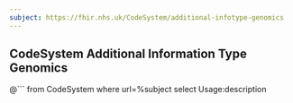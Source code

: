 ```yaml
---
subject: https://fhir.nhs.uk/CodeSystem/additional-infotype-genomics
---
```

## CodeSystem Additional Information Type Genomics

@```
from
	CodeSystem
	where
   url=%subject
select
	Usage:description
````
